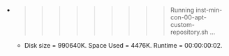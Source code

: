 * >>>>>>>>> Running inst-min-con-00-apt-custom-repository.sh ...
  * Disk size = 990640K. Space Used = 4476K. Runtime = 00:00:00:02.
